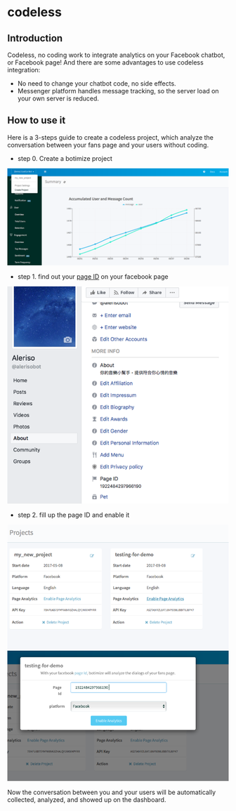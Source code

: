 # codeless

## Introduction

Codeless, no coding work to integrate analytics on your Facebook chatbot, or Facebook page!  And there are some advantages to use codeless integration:

* No need to change your chatbot code, no side effects.
* Messenger platform handles message tracking, so the server load on your own server is reduced.

## How to use it

Here is a 3-steps guide to create a codeless project, which analyze the conversation between your fans page and your users without coding.

- step 0. Create a botimize project

![codeless_step0](../imgs/codeless_step0.png "90%x")


- step 1. find out your [page ID](https://www.facebook.com/help/1503421039731588) on your facebook page

![codeless_step1](../imgs/codeless_step1.png "90%x")

- step 2. fill up the page ID and enable it

![codeless_step2-1](../imgs/codeless_step2-1.png "90%x")
![codeless_step2-2](../imgs/codeless_step2-2.png "90%x")

Now the conversation between you and your users will be automatically collected, analyzed, and showed up on the dashboard.
